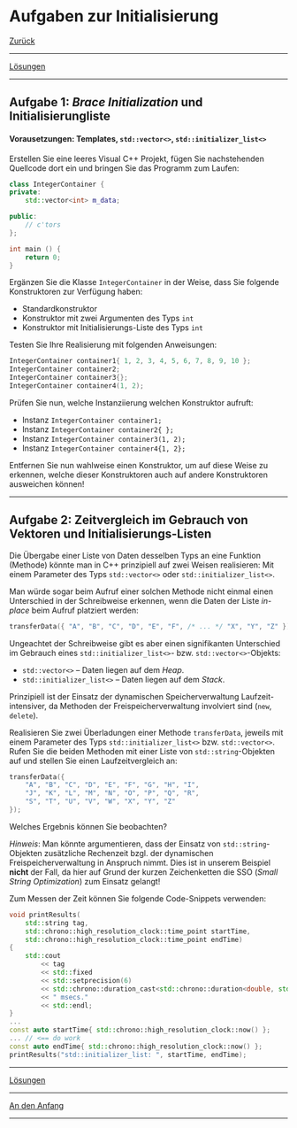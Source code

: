 # Aufgaben zur Initialisierung

[Zurück](Exercises.md)

---

[Lösungen](Exercises_11_Initialization.cpp)

---

## Aufgabe 1: *Brace Initialization* und Initialisierungliste

#### Vorausetzungen: Templates, `std::vector<>`, `std::initializer_list<>`

Erstellen Sie eine leeres Visual C++ Projekt,
fügen Sie nachstehenden Quellcode dort ein und bringen Sie das Programm zum Laufen:

```cpp
class IntegerContainer {
private:
    std::vector<int> m_data;

public:
    // c'tors
};

int main () {
    return 0;
}
```

Ergänzen Sie die Klasse `IntegerContainer` in der Weise,
dass Sie folgende Konstruktoren zur Verfügung haben:

  * Standardkonstruktor
  * Konstruktor mit zwei Argumenten des Typs `int`
  * Konstruktor mit Initialisierungs-Liste des Typs `int`

Testen Sie Ihre Realisierung mit folgenden Anweisungen:

```cpp
IntegerContainer container1{ 1, 2, 3, 4, 5, 6, 7, 8, 9, 10 };
IntegerContainer container2;
IntegerContainer container3{};
IntegerContainer container4(1, 2);
```

Prüfen Sie nun, welche Instanziierung welchen Konstruktor aufruft:

  * Instanz `IntegerContainer container1;`
  * Instanz `IntegerContainer container2{ };`
  * Instanz `IntegerContainer container3(1, 2);`
  * Instanz `IntegerContainer container4{1, 2};`

Entfernen Sie nun wahlweise einen Konstruktor, um auf diese Weise zu erkennen,
welche dieser Konstruktoren auch auf andere Konstruktoren ausweichen können!

---

## Aufgabe 2: Zeitvergleich im Gebrauch von Vektoren und Initialisierungs-Listen

Die Übergabe einer Liste von Daten desselben Typs
an eine Funktion (Methode) könnte man in C++ prinzipiell auf zwei Weisen
realisieren: Mit einem Parameter des Typs `std::vector<>` oder `std::initializer_list<>`.

Man würde sogar beim Aufruf einer solchen Methode nicht einmal einen Unterschied
in der Schreibweise erkennen,
wenn die Daten der Liste *in-place* beim Aufruf platziert werden:

```cpp
transferData({ "A", "B", "C", "D", "E", "F", /* ... */ "X", "Y", "Z" });
```

Ungeachtet der Schreibweise gibt es aber einen signifikanten Unterschied
im Gebrauch eines `std::initializer_list<>`- bzw. `std::vector<>`-Objekts:

  * `std::vector<>` &ndash; Daten liegen auf dem *Heap*.
  * `std::initializer_list<>` &ndash; Daten liegen auf dem *Stack*.

Prinzipiell ist der Einsatz der dynamischen Speicherverwaltung Laufzeit-intensiver,
da Methoden der Freispeicherverwaltung involviert sind (`new`, `delete`).

Realisieren Sie zwei Überladungen einer Methode `transferData`,
jeweils mit einem Parameter des Typs `std::initializer_list<>` bzw. `std::vector<>`.
Rufen Sie die beiden Methoden mit einer Liste von `std::string`-Objekten auf
und stellen Sie einen Laufzeitvergleich an:

```cpp
transferData({
    "A", "B", "C", "D", "E", "F", "G", "H", "I",
    "J", "K", "L", "M", "N", "O", "P", "Q", "R",
    "S", "T", "U", "V", "W", "X", "Y", "Z"
});
```

Welches Ergebnis können Sie beobachten?

*Hinweis*: Man könnte argumentieren, dass der Einsatz von `std::string`-Objekten
zusätzliche Rechenzeit bzgl. der dynamischen Freispeicherverwaltung in Anspruch nimmt.
Dies ist in unserem Beispiel **nicht** der Fall, da hier auf Grund der kurzen Zeichenketten
die SSO (*Small String Optimization*) zum Einsatz gelangt!

Zum Messen der Zeit können Sie folgende Code-Snippets verwenden:

```cpp
void printResults(
    std::string tag,
    std::chrono::high_resolution_clock::time_point startTime,
    std::chrono::high_resolution_clock::time_point endTime)
{
    std::cout
        << tag
        << std::fixed
        << std::setprecision(6)
        << std::chrono::duration_cast<std::chrono::duration<double, std::milli>>(endTime - startTime).count()
        << " msecs."
        << std::endl;
}
...
const auto startTime{ std::chrono::high_resolution_clock::now() };
... // <== do work
const auto endTime{ std::chrono::high_resolution_clock::now() };
printResults("std::initializer_list: ", startTime, endTime);
```

---

[Lösungen](Exercises_11_Initialization.cpp)

---

[An den Anfang](#Aufgaben-zur-Initialisierung)

---
